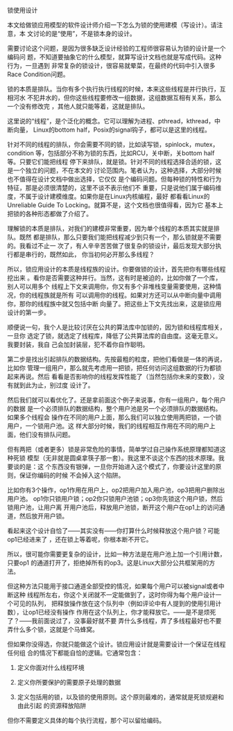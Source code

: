     
锁使用设计

本文给做锁应用模型的软件设计师介绍一下怎么为锁的使用建模（写设计）。请注意，本
文讨论的是“使用”，不是锁本身的设计。

需要讨论这个问题，是因为很多缺乏设计经验的工程师很容易认为锁的设计是一个编码问
题，不知道要抽象它的什么模型，就算写设计文档也就是写成代码。这种行为，一旦遇到
非常复杂的锁设计，很容易就晕菜，在最终的代码中引入很多Race Condition问题。

锁的本质是排队。当你有多个执行执行线程的时候，本来这些线程是并行执行，互相河水
不犯井水的，但你这些线程要修改一组数据，这组数据互相有关系，那么一个没有修改完
，其他人就只能等着，这就是排队。

这里说的“线程”，是个泛化的概念。它可以理解为进程、pthread，kthread，中断向量，
Linux的bottom half，Posix的signal钩子，都可以是这里的线程。

针对不同的线程的排队，你会需要不同的锁，比如读写锁，spinlock，mutex，condition
等，包括部分不称为锁的东西，比如RCU，关中断，关bottom half等。只要它们能把线程
停下来排队，就是锁。针对不同的线程选择合适的锁，这是一个独立的问题，不在本文的
讨论范围内。笔者认为，这种选择，大部分时候也不值得在设计文档中做出选择，它仅仅
是个编码问题。但每种锁的特性和行为特征，那是必须很清楚的，这里不谈不表示他们不
重要，只是说他们属于编码维度，不属于设计建模维度。如果你是在Linux内核编程，最好
都看看Linux的Unreliable Guide To Locking。就算不是，这个文档也很值得看，因为它
基本上把锁的各种形态都做了介绍了。

理解锁的本质是排队，对我们的建模非常重要，因为单个线程的本质其实就是排队。既然
都是排队，那么只要我们能把线程减少到只有一个，那么锁就是不需要的。我看过不止一
次了，有人辛辛苦苦做了很复杂的锁设计，最后发现大部分执行都是串行的，既然如此，
你当初何必开那么多线程？

所以，锁应用设计的本质是线程族的设计。你要做锁的设计，首先把你有哪些线程挖出来
。看你是否需要这种并行。当然，这有时是被迫的，比如你做了一个库，别人可以用多个
线程上下文来调用你，你又有多个非堆栈变量需要使用，这种情况，你的线程族就是所有
可以调用你的线程。如果对方还可以从中断向量中调用你，那你的线程族中就又包括中断
向量了。把这些上下文先找出来，这是锁应用设计的第一步。

顺便说一句，我个人是比较讨厌在公共的算法库中加锁的，因为锁和线程库相关，一旦你
选定了锁，就选定了线程库，降低了公共算法库的自由度。这毫无意义。我要封装，我自
己会加封装层，犯不着你自作聪明。

第二步是找出引起排队的数据结构。先按最粗的粒度，把他们看做是一体的再说，比如你
管理一组用户，那么就先考虑用一把锁，把任何访问这组数据的行为都锁起来再说。然后
看看是否影响你的线程发挥性能了（当然包括你未来的变数），没有就到此为止，别过度
设计了。

然后我们就可以看优化了。还是拿前面这个例子来说事，你有一组用户，每个用户的数据
是一个必须排队的数据结构，整个用户池是另一个必须排队的数据结构。如果多个线程会
操作在不同的用户上面，那么我们可以独立使用两把锁，一个锁用户，一个锁用户池。这
样大部分时候，我们的线程相互作用在不同的用户上面，他们没有排队问题。

但有两把（或者更多）锁是非常危险的事情，简单学过自己操作系统原理都知道这种死锁
模型（无非就是圆桌拿筷子那一套）。我这里不谈这个东西的技术原理。我要谈的是：这
个东西没有银弹，一旦你开始进入这个模式了，你要设计这里的原则，保证你编码的时候
不会掉入这个陷阱。

比如你有3个操作，op1作用在用户上，op2把用户加入用户池，op3把用户删除出用户池。
op1你只锁用户锁；op2你只锁用户池锁；op3你先锁这个用户锁，然后锁用户池，让用户离
开用户池后，释放用户池锁，断开这个用户在op1上的访问通道，然后放开用户锁。

看起来这个设计自恰了——其实没有——你打算什么时候释放这个用户锁？可能op1已经进来了
，还在锁上等着呢，你根本断不开它。

所以，很可能你需要更复杂的设计，比如一种方法是在用户池上加一个引用计数，只要op1
的通道打开了，拒绝掉所有的op3。这是Linux大部分公共框架用的方法。

但这种方法只能用于接口通道全部受控的情况，如果每个用户可以被signal或者中断这种
线程所左右，你这个关闭就不一定能做到了，这时你得为每个用户设计一个可见的队列，
把释放操作放在这个队列中（例如评论中有人提到的使用引用计数），让op1已经没有操作
作用在这个队列上，你才能释放它。——是不是烦死了？——我前面说过了，没事最好就不要
弄什么多线程，弄了多线程最好也不要弄什么多个锁，这就是个马蜂窝。

但如果你没得选，你就只能做这个设计。锁应用设计就是需要设计一个保证在线程任何组
合的情况下都能自恰的逻辑。它通常包含：

1. 定义你面对什么线程环境

2. 定义你所要保护的需要原子处理的数据

3. 定义包括用的锁，以及锁的使用原则。这个原则最难的，通常就是死锁规避和由此引起
  的资源释放陷阱

但你不需要定义具体的每个执行流程，那个可以留给编码。
